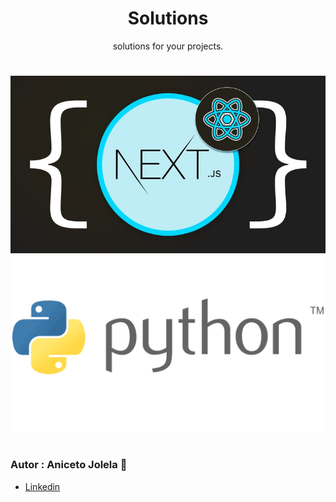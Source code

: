 <div align='center'>

# Solutions
solutions for your projects.
#
![Alt text](assets/3873464_403c.jpg)
![Alt text](assets/Python-Logo.png)
#
</div>


### Autor : Aniceto Jolela 🥰
- [Linkedin](https://www.linkedin.com/in/aniceto-jolela-076547184/)